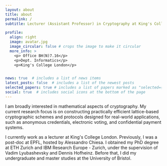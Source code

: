 ```yaml
---
layout: about
title: about
permalink: /
subtitle: Lecturer (Assistant Professor) in Cryptography at King's College London

profile:
  align: right
  image: avatar.jpg
  image_circular: false # crops the image to make it circular
  more_info: >
    <p> Office BH(N)7.16</p>
    <p>Dept. Informatics</p>
    <p>King's College London</p>


news: true  # includes a list of news items
latest_posts: false  # includes a list of the newest posts
selected_papers: true # includes a list of papers marked as "selected={true}"
social: true  # includes social icons at the bottom of the page
---
```


I am broadly interested in mathematical aspects of cryptography. My current research focus is on constructing practically efficient lattice-based cryptographic schemes and protocols designed for real-world applications, such as anonymous credentials, electronic voting, and confidential payment systems.

I currently work as a lecturer at King's College London. Previously, I was a post-doc at EPFL, hosted by Alessandro Chiesa. I obtained my PhD degree at ETH Zurich and IBM Research Europe - Zurich, under the supervision of Vadim Lyubashevsky and Dennis Hofheinz. Before that, I did my undergraduate and master studies at the University of Bristol.
